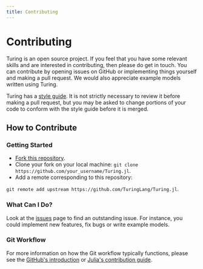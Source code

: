 ```yaml
---
title: Contributing
---
```


# Contributing

Turing is an open source project. If you feel that you have some relevant skills and are interested in contributing, then please do get in touch. You can contribute by opening issues on GitHub or implementing things yourself and making a pull request. We would also appreciate example models written using Turing.


Turing has a [style guide](/docs/style-guide/). It is not strictly necessary to review it before making a pull request, but you may be asked to change portions of your code to conform with the style guide before it is merged.


## How to Contribute


### Getting Started


  * [Fork this repository](https://github.com/TuringLang/Turing.jl#fork-destination-box).
  * Clone your fork on your local machine: `git clone https://github.com/your_username/Turing.jl`.
  * Add a remote corresponding to this repository:


`git remote add upstream https://github.com/TuringLang/Turing.jl`.


### What Can I Do?


Look at the [issues](https://github.com/TuringLang/Turing.jl/issues) page to find an outstanding issue. For instance, you could implement new features, fix bugs or write example models.


### Git Workflow


For more information on how the Git workflow typically functions, please see the [GitHub's introduction](https://guides.github.com/introduction/flow/) or [Julia's contribution guide](https://github.com/JuliaLang/julia/blob/master/CONTRIBUTING.md).

